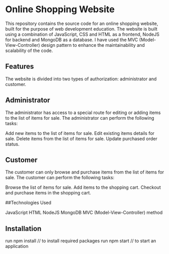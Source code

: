 # Online Shopping Website

This repository contains the source code for an online shopping website, built for the purpose of web development education. The website is built using a combination of JavaScript, CSS and HTML as a frontend, NodeJS for backend and MongoDB as a database. I have used the MVC (Model-View-Controller) design pattern to enhance the maintainability and scalability of the code.

## Features
The website is divided into two types of authorization: administrator and customer.

## Administrator 
The administrator has access to a special route for editing or adding items to the list of items for sale. The administrator can perform the following tasks:

Add new items to the list of items for sale.
Edit existing items details for sale.
Delete items from the list of items for sale.
Update purchased order status.

## Customer
The customer can only browse and purchase items from the list of items for sale. The customer can perform the following tasks:

Browse the list of items for sale.
Add items to the shopping cart.
Checkout and purchase items in the shopping cart.

##Technologies Used

JavaScript
HTML
NodeJS
MongoDB
MVC (Model-View-Controller) method

## Installation
run npm install // to install required packages
run npm start // to start an application
